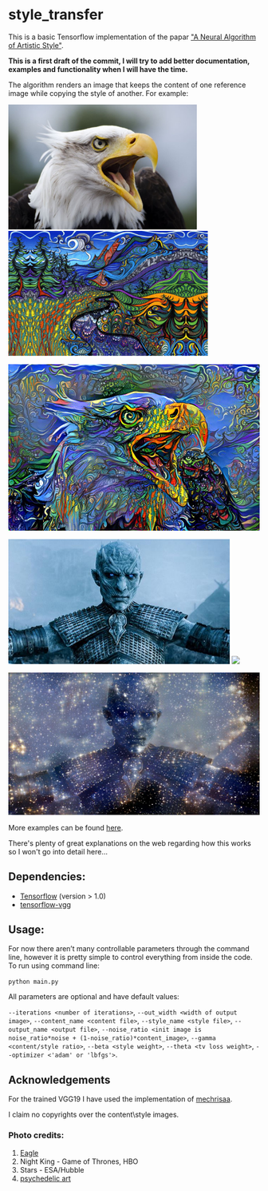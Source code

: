 # style_transfer

This is a basic Tensorflow implementation of the papar ["A Neural Algorithm of Artistic Style"](https://arxiv.org/abs/1508.06576). 

**This is a first draft of the commit, I will try to add better documentation, examples and functionality when I will have the time.**

The algorithm renders an image that keeps the content of one reference image while copying the style of another. For example:



<img src="images/content/eagle.jpg" height="250"> <img src="images/style/psy2.jpg" height="250">

<img src="images/result/eagle3/eagle&psy21.jpg" width="790">



<img src="images/content/night_king.jpg" height="250"> <img src="images/style/Stars.jpg" height="250">

<img src="images/result/night_king&stars1.jpg" width="790">

More examples can be found [here](https://www.facebook.com/eyalzk/media_set?set=a.10210230266052920.1228091817&type=3).

There's plenty of great explanations on the web regarding how this works so I won't go into detail here... 


## Dependencies:
* [Tensorflow](https://www.tensorflow.org/install/) (version > 1.0)
* [tensorflow-vgg](https://github.com/machrisaa/tensorflow-vgg)

## Usage:
For now there aren’t many controllable parameters through the command line, however it is pretty simple to control everything from inside the code.
To run using command line:

`python main.py`

All parameters are optional and have default values:

`--iterations <number of iterations>`, `--out_width <width of output image>`, `--content_name <content file>`, `--style_name <style file>`, `--output_name <output file>`, `--noise_ratio <init image is noise_ratio*noise + (1-noise_ratio)*content_image>`, `--gamma <content/style ratio>`, `--beta <style weight>`, `--theta <tv loss weight>`, `--optimizer <'adam' or 'lbfgs'>`.

## Acknowledgements 
For the trained VGG19 I have used the implementation of [mechrisaa](https://github.com/machrisaa/tensorflow-vgg).

I claim no copyrights over the content\style images.

### Photo credits:

1. [Eagle](https://www.flickr.com/photos/jacobmeredith/)
2. Night King - Game of Thrones, HBO
3. Stars - ESA/Hubble
4. [psychedelic art](http://wallpaperspack.info/?p=52239)

